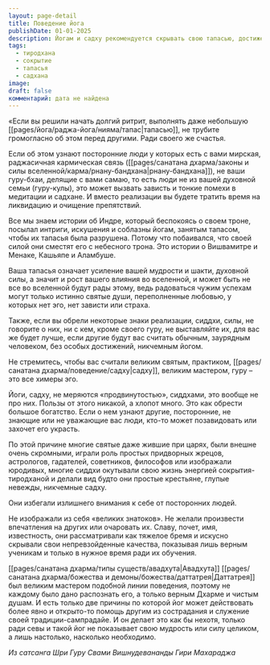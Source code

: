 ```yaml
---
layout: page-detail
title: Поведение йога
publishDate: 01-01-2025
description: Йогам и садху рекомендуется скрывать свою тапасью, достижения и сиддхи от посторонних, чтобы избежать зависти, негативных влияний и помех в практике. Истинные практики и духовные успехи должны оставаться известными лишь гуру и близким ученикам, а внешне лучше сохранять скромность и простоту. Великие мастера часто маскировали свои способности, считая славу и признание бременем, и проявляли силу только ради помощи другим или служения традиции. Открытость допустима лишь из сострадания и для севы, но никогда - ради эго.
tags:
  - тиродхана
  - сокрытие
  - тапасья
  - садхана
image: 
draft: false
комментарий: дата не найдена
---
```


 «Если вы решили начать долгий ритрит, выполнять даже небольшую [[pages/йога/раджа-йога/нияма/тапас|тапасью]], не трубите громогласно об этом перед другими. Ради своего же счастья.

 Если об этом узнают посторонние люди у которых есть с вами мирская, раджасичная кармическая связь ([[pages/санатана дхарма/законы и силы вселенной/карма/рнану-бандхана|рнану-бандхана]]), не ваши гуру-бхаи, делящие с вами самаю, то есть люди не из вашей духовной семьи (гуру-кулы), это может вызвать зависть и тонкие помехи в медитации и садхане. И вместо реализации вы будете тратить время на ликвидацию и очищение препятствий.

 Все мы знаем истории об Индре, который беспокоясь о своем троне, посылал интриги, искушения и соблазны йогам, занятым тапасом, чтобы их тапасья была разрушена. Потому что побаивался, что своей силой они сместят его с небесного трона. Это истории о Вишвамитре и Менаке, Кашьяпе и Аламбуше.

 Ваша тапасья означает усиление вашей мудрости и шакти, духовной силы, а значит и рост вашего влияния во вселенной, и может быть не все во вселенной будут рады этому, ведь радоваться чужим успехам могут только истинно святые души, переполненные любовью, у которых нет эго, нет зависти или страха.

 Также, если вы обрели некоторые знаки реализации, сиддхи, силы, не говорите о них, ни с кем, кроме своего гуру, не выставляйте их, для вас же будет лучше, если другие будут вас считать обычным, заурядным человеком, без особых достижений, никчемным йогом.

 Не стремитесь, чтобы вас считали великим святым, практиком, [[pages/санатана дхарма/поведение/садху|садху]], великим мастером, гуру – это все химеры эго.

 Йоги, садху, не меряются «продвинутостью», сиддхами, это вообще не про них. Пользы от этого никакой, а хлопот много. Это как обрести большое богатство. Если о нем узнают другие, посторонние, не знающие или не уважающие вас люди, кто-то может позавидовать или захочет его украсть.

 По этой причине многие святые даже жившие при царях, были внешне очень скромными, играли роль простых придворных жрецов, астрологов, гадателей, советников, философов или изображали юродивых, многие сиддхи окутывали свою жизнь энергией сокрытия-тиродханой и делали вид будто они простые крестьяне, глупые невежды, никчемные садху.

 Они избегали излишнего внимания к себе от посторонних людей.

 Не изображали из себя «великих знатоков». Не желали произвести впечатления на других или очаровать их. Славу, почет, имя, известность, они рассматривали как тяжелое бремя и искусно скрывали свои непревзойденные качества, показывая лишь верным ученикам и только в нужное время ради их обучения.

 [[pages/санатана дхарма/типы существ/авадхута|Авадхута]] [[pages/санатана дхарма/божества и демоны/божества/даттатрея|Даттатрея]] был великим мастером подобной линии поведения, поэтому не каждому было дано распознать его, а только верным Дхарме и чистым душам. И есть только две причины по которой йог может действовать более явно и открыто-то помощь другим из сострадания и служение своей традиции-сампрадайе. И он делает это как бы нехотя, только ради севы и такой йог не показывает свою мудрость или силу целиком, а лишь настолько, насколько необходимо.

*Из сатсанга Шри Гуру Свами Вишнудевананды Гири Махараджа*

